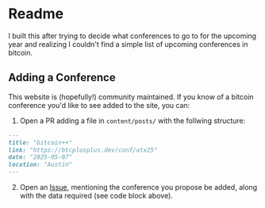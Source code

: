 # Readme

I built this after trying to decide what conferences to go to for the upcoming year and realizing I couldn't find a simple list of upcoming conferences in bitcoin.

## Adding a Conference

This website is (hopefully!) community maintained. If you know of a bitcoin conference you'd like to see added to the site, you can:

1. Open a PR adding a file in `content/posts/` with the follwing structure:

```md
---
title: "bitcoin++"
link: "https://btcplusplus.dev/conf/atx25"
date: "2025-05-07"
location: "Austin"
---
```

2. Open an [Issue](https://github.com/thunderbiscuit/bitcoinconferences.info/issues/new), mentioning the conference you propose be added, along with the data required (see code block above).
